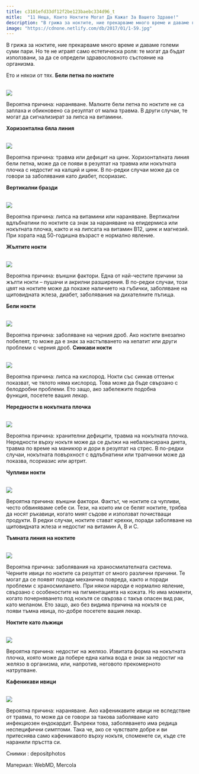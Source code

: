 ```yaml
---
title: c3101efd33df12f2be123baebc334d96_t
mitle:  "11 Неща, Които Ноктите Могат Да Кажат За Вашето Здраве!"
description: "В грижа за ноктите, ние прекарваме много време и даваме големи суми пари. Но те не играят само естетическа роля: те могат да бъдат използвани, за да се определи здра�"
image: "https://cdnone.netlify.com/db/2017/01/1-59.jpg"
---
```


 <p>В грижа за ноктите, ние прекарваме много време и даваме големи суми пари. Но те не играят само естетическа роля: те могат да бъдат използвани, за да се определи здравословното състояние на организма.</p>      <p>Ето и някои от тях. <strong>Бели петна по ноктите</strong></p> <p> <br/><img src="https://cdnone.netlify.com/db/2017/01/1-59.jpg"/><br/></p> <p>Вероятна причина: нараняване. Малките бели петна по ноктите не са заплаха и обикновено са резултат от малка травма. В други случаи, те могат да сигнализират за липса на витамини.</p>      <p> <strong>Хоризонтална бяла линия</strong></p> <p> <br/><img src="https://cdnone.netlify.com/db/2017/01/2-57.jpg"/><br/></p> <p>Вероятна причина: травма или дефицит на цинк. Хоризонталната линия бели петна, може да се появи в резултат на травма или нокътната плочка с недостиг на калций и цинк. В по-редки случаи може да се говори за заболявания като диабет, псориазис.</p> <p> <strong>Вертикални бразди</strong></p>      <p> <br/><img src="https://cdnone.netlify.com/db/2017/01/3-56.jpg"/><br/></p> <p>Вероятна причина: липса на витамини или нараняване. Вертикални вдлъбнатини по ноктите са знак за нараняване на епидермиса или нокътната плочка, както и на липсата на витамин В12, цинк и магнезий. При хората над 50-годишна възраст е нормално явление.</p> <p> <strong>Жълтите нокти</strong></p> <p> <br/><img src="https://cdnone.netlify.com/db/2017/01/4-54.jpg"/><br/></p> <p>Вероятна причина: външни фактори. Една от най-честите причини за жълти нокти – пушачи и акрилни разширения. В по-редки случаи, този цвят на ноктите може да покаже наличието на гъбички, заболяване на щитовидната жлеза, диабет, заболявания на дихателните пътища.</p> <p> <strong>Бели нокти</strong></p>      <p> <br/><img src="https://cdnone.netlify.com/db/2017/01/5-52.jpg"/><br/></p> <p>Вероятна причина: заболяване на черния дроб. Ако ноктите внезапно побелеят, то може да е знак за настъпването на хепатит или други проблеми с черния дроб. <strong>Синкави нокти</strong></p> <p> <br/><img src="https://cdnone.netlify.com/db/2017/01/6-50.jpg"/><br/></p> <p>Вероятна причина: липса на кислород. Нокти със синкав оттенък показват, че тялото няма кислород. Това може да бъде свързано с белодробни проблеми. Ето защо, ако забележите подобна функция, посетете вашия лекар.</p>      <p> <strong>Нередности в нокътната плочка</strong></p> <p> <br/><img src="https://cdnone.netlify.com/db/2017/01/7-50.jpg"/><br/></p> <p>Вероятна причина: хранителни дефицити, травма на нокътната плочка. Нередности върху нокътя може да се дължи на небалансирана диета, травма по време на маникюр и дори в резултат на стрес. В по-редки случаи, нокътната повърхност с вдлъбнатини или трапчинки може да показва, псориазис или артрит.</p> <p> <strong>Чупливи нокти</strong></p> <p> <br/><img src="https://cdnone.netlify.com/db/2017/01/8-45.jpg"/><br/></p> <p>Вероятна причина: външни фактори. Фактът, че ноктите са чупливи, често обвиняваме себе си. Тези, на които им се белят ноктите, трябва да носят ръкавици, когато мият съдове и използват почистващи продукти. В редки случаи, ноктите стават крехки, поради заболяване на щитовидната жлеза и недостиг на витамин А, B и C.</p> <p> <strong>Тъмната линия на ноктите</strong></p> <p> <br/><img src="https://cdnone.netlify.com/db/2017/01/9-41.jpg"/><br/></p> <p>Вероятна причина: заболявания на храносмилателната система. Черните ивици по ноктите са резултат от много различни причини. Те могат да се появят поради механична повреда, както и поради проблеми с храносмилането. При някои народи е нормално явление, свързано с особеностите на пигментацията на кожата. Но има моменти, когато почерняването под нокътя се свързва с такъв опасен вид рак, като меланом. Ето защо, ако без видима причина на нокътя се появи тъмна ивица, по-добре посетете вашия лекар.</p> <p> <strong>Ноктите като лъжици</strong></p> <p> <br/><img src="https://cdnone.netlify.com/db/2017/01/10-41.jpg"/><br/></p> <p>Вероятна причина: недостиг на желязо. Извитата форма на нокътната плочка, която може да побере една капка вода е знак за недостиг на желязо в организма, или, напротив, неговото прекомерното натрупване.</p>  <p><strong>Кафеникави ивици</strong></p> <p> <br/><img src="https://cdnone.netlify.com/db/2017/01/11-32.jpg"/><br/></p> <p>Вероятна причина: нараняване. Ако кафеникавите ивици не вследствие от травма, то може да се говори за такова заболяване като инфекциозен ендокардит. Въпреки това, заболяването има редица неспецифични симптоми. Така че, ако се чувствате добре и ви притеснява само кафеникавото върху нокътя, споменете си, къде сте наранили пръстта си.</p> <p>Снимки : depositphotos</p> <p>Материал: WebMD, Mercola</p>       